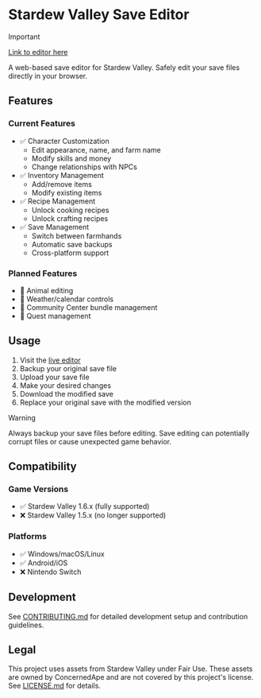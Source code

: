 # Stardew Valley Save Editor

> [!IMPORTANT]
> [Link to editor here](https://colecrouter.github.io/stardew-save-editor/)

A web-based save editor for Stardew Valley. Safely edit your save files directly in your browser.

## Features

### Current Features

- ✅ Character Customization
  - Edit appearance, name, and farm name
  - Modify skills and money
  - Change relationships with NPCs
- ✅ Inventory Management  
  - Add/remove items
  - Modify existing items
- ✅ Recipe Management
  - Unlock cooking recipes
  - Unlock crafting recipes
- ✅ Save Management
  - Switch between farmhands
  - Automatic save backups
  - Cross-platform support

### Planned Features

- 🔄 Animal editing
- 🔄 Weather/calendar controls
- 🔄 Community Center bundle management
- 🔄 Quest management

## Usage

1. Visit the [live editor](https://colecrouter.github.io/stardew-save-editor/)
2. Backup your original save file
3. Upload your save file
4. Make your desired changes
5. Download the modified save
6. Replace your original save with the modified version

> [!WARNING]
> Always backup your save files before editing. Save editing can potentially corrupt files or cause unexpected game behavior.

## Compatibility

### Game Versions

- ✅ Stardew Valley 1.6.x (fully supported)
- ❌ Stardew Valley 1.5.x (no longer supported)

### Platforms

- ✅ Windows/macOS/Linux
- ✅ Android/iOS
- ❌ Nintendo Switch

## Development

See [CONTRIBUTING.md](CONTRIBUTING.md) for detailed development setup and contribution guidelines.

## Legal

This project uses assets from Stardew Valley under Fair Use. These assets are owned by ConcernedApe and are not covered by this project's license. See [LICENSE.md](./LICENSE.md) for details.

